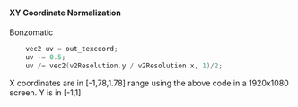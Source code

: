 #### XY Coordinate Normalization 
Bonzomatic
```c	
	vec2 uv = out_texcoord;
	uv -= 0.5;
	uv /= vec2(v2Resolution.y / v2Resolution.x, 1)/2;


```

 X coordinates are in \[-1,78,1.78] range using the above code in a 1920x1080 screen.
Y is in \[-1,1]
